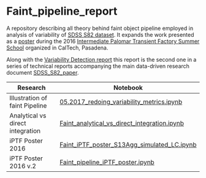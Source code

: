 # Faint_pipeline_report
A repository describing all theory behind faint object pipeline employed in analysis of variability of [SDSS S82 dataset](https://github.com/suberlak/SDSS_S82_FP_research). It expands the work presented  as a [poster](https://drive.google.com/file/d/0ByrJUkJHFrbdREZMMm5HS1BJV2s/view?usp=sharing) during  the 2016 [Intermediate Palomar Transient Factory Summer School](http://scorpius.caltech.edu/ocs-2.3.6/index.php/iptf-ss/ssiptf-2016/schedConf/overview) organized in CalTech, Pasadena. 

Along with the [Variability Detection report](https://github.com/suberlak/Variability_report) this report is the second one in a  series of technical reports accompanying the main data-driven research document [SDSS_S82_paper](https://github.com/suberlak/SDSS_S82_paper). 


Research    |   Notebook 
------------|------------
Illustration of faint Pipeline  | [05.2017_redoing_variability_metrics.ipynb](https://github.com/suberlak/SDSS_S82_FP_research/blob/master/code/05.2017_redoing_variability_metrics.ipynb) 
Analytical vs direct integration | [Faint_analytical_vs_direct_integration.ipynb](https://github.com/suberlak/SDSS_S82_FP_research/blob/master/code/Faint_analytical_vs_direct_integration.ipynb)
iPTF Poster 2016 | [Faint_iPTF_poster_S13Agg_simulated_LC.ipynb](https://github.com/suberlak/SDSS_S82_FP_research/blob/master/code/Faint_iPTF_poster_S13Agg_simulated_LC.ipynb)
iPTF Poster 2016 v.2 | [Faint_pipeline_iPTF_poster.ipynb](https://github.com/suberlak/SDSS_S82_FP_research/blob/master/code/Faint_pipeline_iPTF_poster.ipynb)

